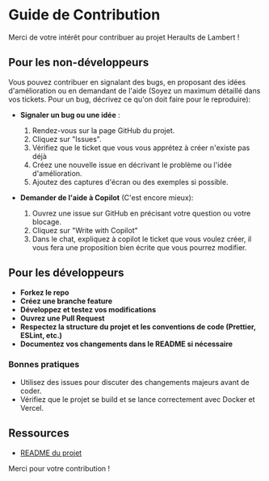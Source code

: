 # Guide de Contribution

Merci de votre intérêt pour contribuer au projet Heraults de Lambert !

## Pour les non-développeurs

Vous pouvez contribuer en signalant des bugs, en proposant des idées d'amélioration ou en demandant de l'aide (Soyez un maximum détaillé dans vos tickets. Pour un bug, décrivez ce qu'on doit faire pour le reproduire):

- **Signaler un bug ou une idée** :
  1. Rendez-vous sur la page GitHub du projet.
  2. Cliquez sur "Issues".
  2. Vérifiez que le ticket que vous vous apprétez à créer n'existe pas déjà
  3. Créez une nouvelle issue en décrivant le problème ou l'idée d'amélioration.
  4. Ajoutez des captures d'écran ou des exemples si possible.

- **Demander de l'aide à Copilot** (C'est encore mieux):
  1. Ouvrez une issue sur GitHub en précisant votre question ou votre blocage.
  2. Cliquez sur "Write with Copilot"
  3. Dans le chat, expliquez à copilot le ticket que vous voulez créer, il vous fera une proposition bien écrite que vous pourrez modifier. 

## Pour les développeurs

- **Forkez le repo**
- **Créez une branche feature**
- **Développez et testez vos modifications**
- **Ouvrez une Pull Request**
- **Respectez la structure du projet et les conventions de code (Prettier, ESLint, etc.)**
- **Documentez vos changements dans le README si nécessaire**

### Bonnes pratiques
- Utilisez des issues pour discuter des changements majeurs avant de coder.
- Vérifiez que le projet se build et se lance correctement avec Docker et Vercel.

## Ressources
- [README du projet](README.md)

Merci pour votre contribution !
